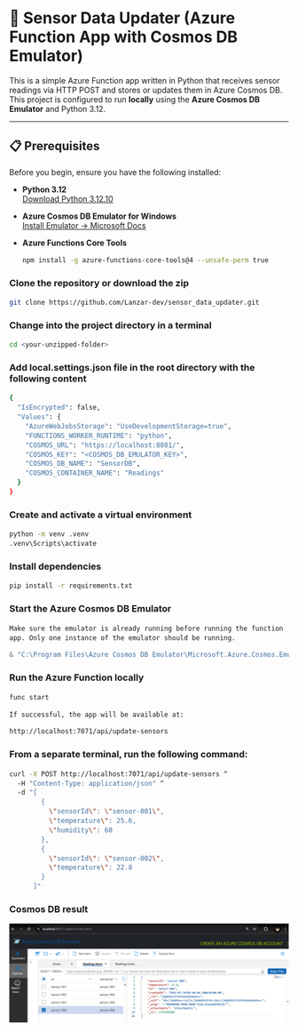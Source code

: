 # 📡 Sensor Data Updater (Azure Function App with Cosmos DB Emulator)

This is a simple Azure Function app written in Python that receives sensor readings via HTTP POST and stores or updates them in Azure Cosmos DB. This project is configured to run **locally** using the **Azure Cosmos DB Emulator** and Python 3.12.

---

## 📋 Prerequisites

Before you begin, ensure you have the following installed:

- **Python 3.12**  
  [Download Python 3.12.10](https://www.python.org/downloads/release/python-31210/)

- **Azure Cosmos DB Emulator for Windows**  
  [Install Emulator → Microsoft Docs](https://learn.microsoft.com/en-us/azure/cosmos-db/how-to-develop-emulator?tabs=windows%2Cpython&pivots=api-nosql#install-the-emulator)

- **Azure Functions Core Tools**
  ```bash
  npm install -g azure-functions-core-tools@4 --unsafe-perm true
  ```

### Clone the repository or download the zip

```bash
git clone https://github.com/Lanzar-dev/sensor_data_updater.git
```

### Change into the project directory in a terminal

```bash
cd <your-unzipped-folder>
```

### Add local.settings.json file in the root directory with the following content

```bash
{
  "IsEncrypted": false,
  "Values": {
    "AzureWebJobsStorage": "UseDevelopmentStorage=true",
    "FUNCTIONS_WORKER_RUNTIME": "python",
    "COSMOS_URL": "https://localhost:8081/",
    "COSMOS_KEY": "<COSMOS_DB_EMULATOR_KEY>",
    "COSMOS_DB_NAME": "SensorDB",
    "COSMOS_CONTAINER_NAME": "Readings"
  }
}
```

### Create and activate a virtual environment

```bash
python -m venv .venv
.venv\Scripts\activate
```

### Install dependencies

```bash
pip install -r requirements.txt
```

### Start the Azure Cosmos DB Emulator

`Make sure the emulator is already running before running the function app.
Only one instance of the emulator should be running.`

```powershell
& "C:\Program Files\Azure Cosmos DB Emulator\Microsoft.Azure.Cosmos.Emulator.exe" /Port=65000
```

### Run the Azure Function locally

```bash
func start
```

`If successful, the app will be available at:`

```bash
http://localhost:7071/api/update-sensors
```

### From a separate terminal, run the following command:

```bash
curl -X POST http://localhost:7071/api/update-sensors ^
  -H "Content-Type: application/json" ^
  -d "[
        {
          \"sensorId\": \"sensor-001\",
          \"temperature\": 25.6,
          \"humidity\": 60
        },
        {
          \"sensorId\": \"sensor-002\",
          \"temperature\": 22.8
        }
      ]"
```

### Cosmos DB result

![Description of image](assets/image.png)
